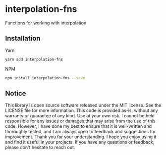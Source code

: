 <!-- infuser start title -->  
# interpolation-fns  
<!-- infuser end title -->
<!-- infuser start description -->  
Functions for working with interpolation  
<!-- infuser end description -->

<!-- infuser start installation -->  
## Installation  
Yarn  
```bash  
yarn add interpolation-fns  
```  
NPM  
```bash  
npm install interpolation-fns --save  
```  
<!-- infuser end installation -->

<!-- infuser start usage -->
<!-- infuser end usage -->

<!-- infuser start development -->
<!-- infuser end development -->

<!-- infuser start footer -->  
## Notice  
This library is open source software released under the MIT license. See the LICENSE file for more information. This code is provided as-is, without any warranty or guarantee of any kind. Use at your own risk. I cannot be held responsible for any issues or damages that may arise from the use of this code. However, I have done my best to ensure that it is well-written and thoroughly tested, and I am always open to feedback and suggestions for improvement. Thank you for your understanding. I hope you enjoy using it and find it useful in your projects. If you have any questions or feedback, please don't hesitate to reach out.  
<!-- infuser end footer -->
